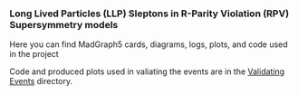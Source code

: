 ### Long Lived Particles (LLP) Sleptons in R-Parity Violation (RPV) Supersymmetry models
Here you can find  MadGraph5 cards, diagrams, logs, plots, and code used in the project

Code and produced plots used in valiating the events are in the [Validating Events](https://github.com/A-A-Abdelhamid/LLP_Sleptons_RPV_SUSY/tree/fd3017e571535c92c8ab90f5e677badd33dc8df4/Validating%20Events) directory.
